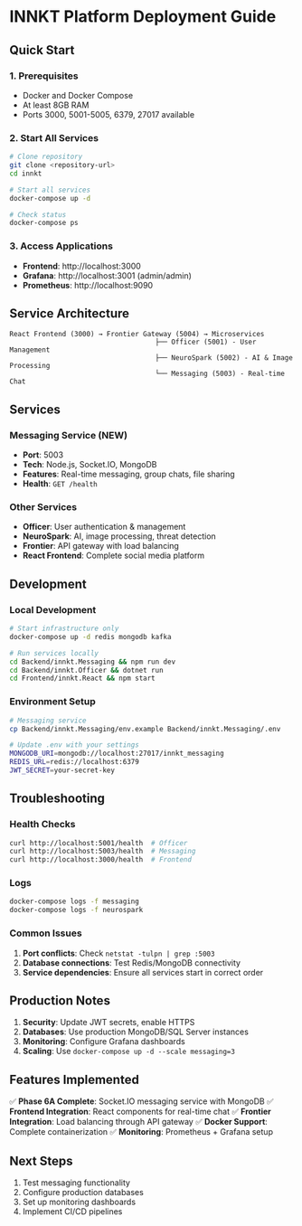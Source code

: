 # INNKT Platform Deployment Guide

## Quick Start

### 1. Prerequisites
- Docker and Docker Compose
- At least 8GB RAM
- Ports 3000, 5001-5005, 6379, 27017 available

### 2. Start All Services
```bash
# Clone repository
git clone <repository-url>
cd innkt

# Start all services
docker-compose up -d

# Check status
docker-compose ps
```

### 3. Access Applications
- **Frontend**: http://localhost:3000
- **Grafana**: http://localhost:3001 (admin/admin)
- **Prometheus**: http://localhost:9090

## Service Architecture

```
React Frontend (3000) → Frontier Gateway (5004) → Microservices
                                    ├── Officer (5001) - User Management
                                    ├── NeuroSpark (5002) - AI & Image Processing  
                                    └── Messaging (5003) - Real-time Chat
```

## Services

### Messaging Service (NEW)
- **Port**: 5003
- **Tech**: Node.js, Socket.IO, MongoDB
- **Features**: Real-time messaging, group chats, file sharing
- **Health**: `GET /health`

### Other Services
- **Officer**: User authentication & management
- **NeuroSpark**: AI, image processing, threat detection
- **Frontier**: API gateway with load balancing
- **React Frontend**: Complete social media platform

## Development

### Local Development
```bash
# Start infrastructure only
docker-compose up -d redis mongodb kafka

# Run services locally
cd Backend/innkt.Messaging && npm run dev
cd Backend/innkt.Officer && dotnet run
cd Frontend/innkt.React && npm start
```

### Environment Setup
```bash
# Messaging service
cp Backend/innkt.Messaging/env.example Backend/innkt.Messaging/.env

# Update .env with your settings
MONGODB_URI=mongodb://localhost:27017/innkt_messaging
REDIS_URL=redis://localhost:6379
JWT_SECRET=your-secret-key
```

## Troubleshooting

### Health Checks
```bash
curl http://localhost:5001/health  # Officer
curl http://localhost:5003/health  # Messaging
curl http://localhost:3000/health  # Frontend
```

### Logs
```bash
docker-compose logs -f messaging
docker-compose logs -f neurospark
```

### Common Issues
1. **Port conflicts**: Check `netstat -tulpn | grep :5003`
2. **Database connections**: Test Redis/MongoDB connectivity
3. **Service dependencies**: Ensure all services start in correct order

## Production Notes

1. **Security**: Update JWT secrets, enable HTTPS
2. **Databases**: Use production MongoDB/SQL Server instances
3. **Monitoring**: Configure Grafana dashboards
4. **Scaling**: Use `docker-compose up -d --scale messaging=3`

## Features Implemented

✅ **Phase 6A Complete**: Socket.IO messaging service with MongoDB
✅ **Frontend Integration**: React components for real-time chat
✅ **Frontier Integration**: Load balancing through API gateway
✅ **Docker Support**: Complete containerization
✅ **Monitoring**: Prometheus + Grafana setup

## Next Steps

1. Test messaging functionality
2. Configure production databases
3. Set up monitoring dashboards
4. Implement CI/CD pipelines